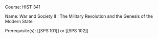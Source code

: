 




Course: HIST 341

Name: War and Society II : The Military Revolution and the Genesis of the Modern State

Prerequisite(s): [[SPS 101]] or [[SPS 102]]
